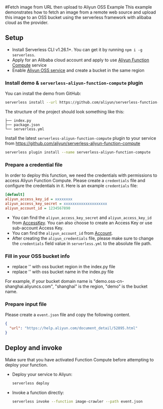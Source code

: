 #Fetch image from URL then upload to Aliyun OSS Example
This example demonstrates how to fetch an image from a remote web source and upload this image to an OSS bucket using the serverless framework with alibaba cloud as the provider.

## Setup

* Install Serverless CLI v1.26.1+. You can get it by running `npm i -g serverless`.
* Apply for an Alibaba cloud account and apply to use [Aliyun Function Compute](https://fc.console.aliyun.com) service
* Enable [Aliyun OSS service](https://oss.console.aliyun.com) and create a bucket in the same region

### Install demo & `serverless-aliyun-function-compute` plugin
You can install the demo from GitHub:

```sh
serverless install --url https://github.com/aliyun/serverless-function-compute-examples/tree/master/image-crawler-python
```

The structure of the project should look something like this:

```
├── index.py
├── package.json
└── serverless.yml
```

Install the latest `serverless-aliyun-function-compute` plugin to your service from https://github.com/aliyun/serverless-aliyun-function-compute

```sh
serverless plugin install --name serverless-aliyun-function-compute
```

### Prepare a credential file
In order to deploy this function, we need the credentials with permissions to access Aliyun Function Compute.
Please create a `credentials` file and configure the credentials in it.
Here is an example `credentials` file:

```ini
[default]
aliyun_access_key_id = xxxxxxxx
aliyun_access_key_secret = xxxxxxxxxxxxxxxxxxxx
aliyun_account_id = 1234567890
```

* You can find the `aliyun_access_key_secret` and `aliyun_access_key_id` from [AccessKey](https://ak-console.aliyun.com/?#/accesskey). You can also choose to create an Access Key or use sub-account Access Key.
* You can find the `aliyun_account_id` from [Account](https://account-intl.console.aliyun.com/?#/secure).
* After creating the `aliyun_credentials` file, please make sure to change the `credentials` field value in `serverless.yml` to the absolute file path.

### Fill in your OSS bucket info

* replace '<region>' with oss bucket region in the index.py file
* replace '<bucket>' with oss bucket name in the index.py file

For example, if your bucket domain name is "demo.oss-cn-shanghai.aliyuncs.com", "shanghai" is the region, "demo" is the bucket name.

### Prepare input file

Please create a `event.json` file and copy the following content.
```json
{
  "url": "https://help.aliyun.com/document_detail/52895.html"
}
```

## Deploy and invoke
Make sure that you have activated Function Compute before attempting to deploy your function.

* Deploy your service to Aliyun:

  ```sh
  serverless deploy
  ```

* Invoke a function directly:

  ```sh
  serverless invoke --function image-crawler --path event.json
  ```